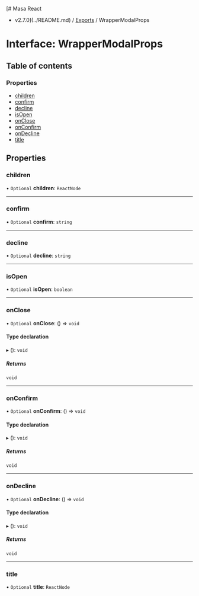 [# Masa React
 - v2.7.0](../README.md) / [Exports](../modules.md) / WrapperModalProps

# Interface: WrapperModalProps

## Table of contents

### Properties

- [children](WrapperModalProps.md#children)
- [confirm](WrapperModalProps.md#confirm)
- [decline](WrapperModalProps.md#decline)
- [isOpen](WrapperModalProps.md#isopen)
- [onClose](WrapperModalProps.md#onclose)
- [onConfirm](WrapperModalProps.md#onconfirm)
- [onDecline](WrapperModalProps.md#ondecline)
- [title](WrapperModalProps.md#title)

## Properties

### children

• `Optional` **children**: `ReactNode`

___

### confirm

• `Optional` **confirm**: `string`

___

### decline

• `Optional` **decline**: `string`

___

### isOpen

• `Optional` **isOpen**: `boolean`

___

### onClose

• `Optional` **onClose**: () => `void`

#### Type declaration

▸ (): `void`

##### Returns

`void`

___

### onConfirm

• `Optional` **onConfirm**: () => `void`

#### Type declaration

▸ (): `void`

##### Returns

`void`

___

### onDecline

• `Optional` **onDecline**: () => `void`

#### Type declaration

▸ (): `void`

##### Returns

`void`

___

### title

• `Optional` **title**: `ReactNode`
